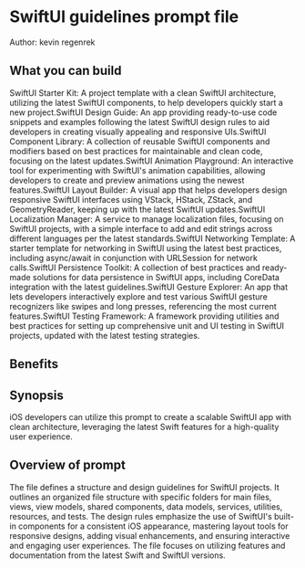 # SwiftUI guidelines  prompt file

Author: kevin regenrek

## What you can build
SwiftUI Starter Kit: A project template with a clean SwiftUI architecture, utilizing the latest SwiftUI components, to help developers quickly start a new project.SwiftUI Design Guide: An app providing ready-to-use code snippets and examples following the latest SwiftUI design rules to aid developers in creating visually appealing and responsive UIs.SwiftUI Component Library: A collection of reusable SwiftUI components and modifiers based on best practices for maintainable and clean code, focusing on the latest updates.SwiftUI Animation Playground: An interactive tool for experimenting with SwiftUI's animation capabilities, allowing developers to create and preview animations using the newest features.SwiftUI Layout Builder: A visual app that helps developers design responsive SwiftUI interfaces using VStack, HStack, ZStack, and GeometryReader, keeping up with the latest SwiftUI updates.SwiftUI Localization Manager: A service to manage localization files, focusing on SwiftUI projects, with a simple interface to add and edit strings across different languages per the latest standards.SwiftUI Networking Template: A starter template for networking in SwiftUI using the latest best practices, including async/await in conjunction with URLSession for network calls.SwiftUI Persistence Toolkit: A collection of best practices and ready-made solutions for data persistence in SwiftUI apps, including CoreData integration with the latest guidelines.SwiftUI Gesture Explorer: An app that lets developers interactively explore and test various SwiftUI gesture recognizers like swipes and long presses, referencing the most current features.SwiftUI Testing Framework: A framework providing utilities and best practices for setting up comprehensive unit and UI testing in SwiftUI projects, updated with the latest testing strategies.

## Benefits


## Synopsis
iOS developers can utilize this prompt to create a scalable SwiftUI app with clean architecture, leveraging the latest Swift features for a high-quality user experience.

## Overview of  prompt
The  file defines a structure and design guidelines for SwiftUI projects. It outlines an organized file structure with specific folders for main files, views, view models, shared components, data models, services, utilities, resources, and tests. The design rules emphasize the use of SwiftUI's built-in components for a consistent iOS appearance, mastering layout tools for responsive designs, adding visual enhancements, and ensuring interactive and engaging user experiences. The file focuses on utilizing features and documentation from the latest Swift and SwiftUI versions.

